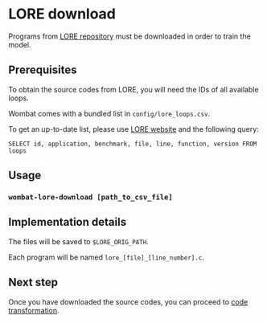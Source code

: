 # LORE download

Programs from [LORE repository](https://vectorization.computer) must be downloaded in order to train the model.

## Prerequisites

To obtain the source codes from LORE, you will need the IDs of all available loops.

Wombat comes with a bundled list in `config/lore_loops.csv`.

To get an up-to-date list, please use [LORE website](https://vectorization.computer/query.html) and the following query:

`SELECT id, application, benchmark, file, line, function, version FROM loops`


## Usage

### `wombat-lore-download [path_to_csv_file]`


## Implementation details

The files will be saved to `$LORE_ORIG_PATH`.

Each program will be named `lore_[file]_[line_number].c`.


## Next step

Once you have downloaded the source codes, you can proceed to [code transformation](02_code_transformation.md).